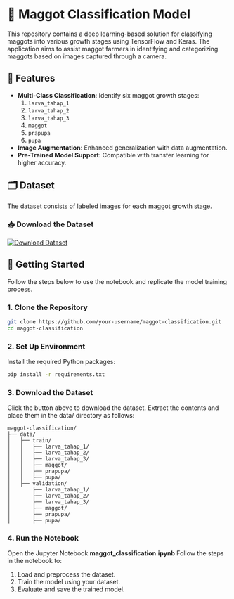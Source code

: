 # 🐛 Maggot Classification Model

This repository contains a deep learning-based solution for classifying maggots into various growth stages using TensorFlow and Keras. The application aims to assist maggot farmers in identifying and categorizing maggots based on images captured through a camera.

## 🌟 Features
- **Multi-Class Classification**: Identify six maggot growth stages:
  1. `larva_tahap_1`
  2. `larva_tahap_2`
  3. `larva_tahap_3`
  4. `maggot`
  5. `prapupa`
  6. `pupa`
- **Image Augmentation**: Enhanced generalization with data augmentation.
- **Pre-Trained Model Support**: Compatible with transfer learning for higher accuracy.

## 🗂️ Dataset
The dataset consists of labeled images for each maggot growth stage.

### 📥 Download the Dataset
[![Download Dataset](https://img.shields.io/badge/Download-Dataset-blue?style=for-the-badge&logo=databricks)](link-to-dataset)
## 🚀 Getting Started
Follow the steps below to use the notebook and replicate the model training process.

### 1. Clone the Repository
```bash
git clone https://github.com/your-username/maggot-classification.git
cd maggot-classification
```
### 2. Set Up Environment
Install the required Python packages:
```bash
pip install -r requirements.txt
```
### 3. Download the Dataset
Click the button above to download the dataset. Extract the contents and place them in the data/ directory as follows:
```
maggot-classification/
├── data/
│   ├── train/
│   │   ├── larva_tahap_1/
│   │   ├── larva_tahap_2/
│   │   ├── larva_tahap_3/
│   │   ├── maggot/
│   │   ├── prapupa/
│   │   ├── pupa/
│   ├── validation/
│       ├── larva_tahap_1/
│       ├── larva_tahap_2/
│       ├── larva_tahap_3/
│       ├── maggot/
│       ├── prapupa/
│       ├── pupa/
```
### 4. Run the Notebook
Open the Jupyter Notebook **maggot_classification.ipynb** Follow the steps in the notebook to:
1. Load and preprocess the dataset.
2. Train the model using your dataset.
3. Evaluate and save the trained model.
